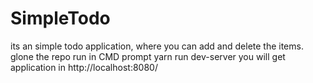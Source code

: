 # SimpleTodo
its an simple todo application, where you can add and delete the items.
glone the repo
run in CMD prompt yarn run dev-server
you will get application in http://localhost:8080/
